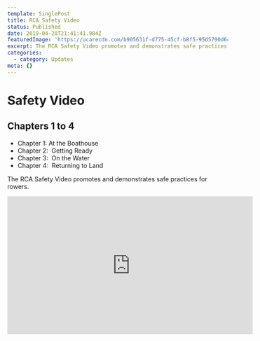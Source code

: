 ```yaml
---
template: SinglePost
title: RCA Safety Video
status: Published
date: 2019-04-20T21:41:41.984Z
featuredImage: 'https://ucarecdn.com/b905631f-d775-45cf-b8f5-95d5790d647b/'
excerpt: The RCA Safety Video promotes and demonstrates safe practices for rowers.
categories:
  - category: Updates
meta: {}
---
```

# Safety Video

## Chapters 1 to 4

* Chapter 1: At the Boathouse
* Chapter 2:  Getting Ready
* Chapter 3:  On the Water
* Chapter 4:  Returning to Land

The RCA Safety Video promotes and demonstrates safe practices for rowers.

<iframe width="560" height="315" src="https://www.youtube.com/embed/vVOCsfJna3Q" frameborder="0" allow="accelerometer; autoplay; encrypted-media; gyroscope; picture-in-picture" allowfullscreen></iframe>
